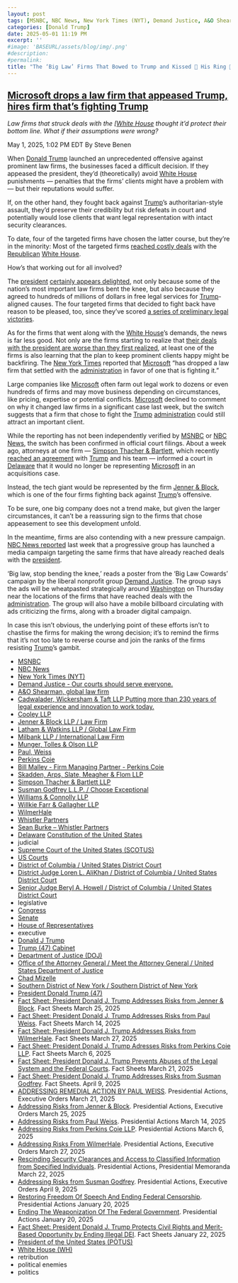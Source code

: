 ```yaml
---
layout: post
tags: [MSNBC, NBC News, New York Times (NYT), Demand Justice, A&O Shearman global law firm, Cadwalader Wickersham & Taft LLP Putting more than 230 years of legal experience and innovation to work today., Cooley LLP, Jenner & Block LLP / Law Firm, Latham & Watkins LLP / Global Law Firm, Milbank LLP / International Law Firm, Munger Tolles & Olson LLP, Paul Weiss, Perkins Coie, Bill Malley - Firm Managing Partner - Perkins Coie, Skadden Arps Slate Meagher & Flom LLP, Simpson Thacher & Bartlett LLP, Susman Godfrey L.L.P. / Choose Exceptional, Williams & Connolly LLP, Willkie Farr & Gallagher LLP, WilmerHale, Whistler Partners, Sean Burke – Whistler Partners, Delaware, Constitution of the United States, judicial, Supreme Court of the United States (SCOTUS), US Courts, District of Columbia / United States District Court, District Judge Loren L. AliKhan / District of Columbia / United States District Court, Senior Judge Beryl A. Howell / District of Columbia / United States District Court, legislative, Congress, Senate, House of Representatives, executive, Donald J Trump, Trump (47) Cabinet, Department of Justice (DOJ), Office of the Attorney General / Meet the Attorney General / United States Department of Justice, Chad Mizelle, Southern District of New York / Southern District of New York, President Donald Trump (47), Fact Sheet President Donald J. Trump Addresses Risks from Jenner & Block. Fact Sheets March 25 2025, Fact Sheet President Donald J. Trump Addresses Risks from Paul Weiss. Fact Sheets March 14 2025, Fact Sheet President Donald J. Trump Addresses Risks from WilmerHale. Fact Sheets March 27 2025, Fact Sheet President Donald J. Trump Adresses Risks from Perkins Coie LLP. Fact Sheets March 6 2025, Fact Sheet President Donald J. Trump Prevents Abuses of the Legal System and the Federal Courts. Fact Sheets March 21 2025, Fact Sheet President Donald J. Trump Addresses Risks from Susman Godfrey. Fact Sheets. April 9 2025, ADDRESSING REMEDIAL ACTION BY PAUL WEISS. Presidential Actions Executive Orders March 21 2025, Addressing Risks from Jenner & Block. Presidential Actions Executive Orders March 25 2025, Addressing Risks from Paul Weiss. Presidential Actions March 14 2025, Addressing Risks from Perkins Coie LLP. Presidential Actions March 6 2025, Addressing Risks From WilmerHale. Presidential Actions Executive Orders March 27 2025, Rescinding Security Clearances and Access to Classified Information from Specified Individuals. Presidential Actions Presidential Memoranda March 22 2025, Addressing Risks from Susman Godfrey. Presidential Actions Executive Orders April 9 2025, Restoring Freedom Of Speech And Ending Federal Censorship. Presidential Actions January 20 2025, Ending The Weaponization Of The Federal Government. Presidential Actions January 20 2025, Fact Sheet President Donald J. Trump Protects Civil Rights and Merit-Based Opportunity by Ending Illegal DEI. Fact Sheets January 22 2025, President of the United States (POTUS), White House (WH), retribution, political enemies, politics]
categories: [Donald Trump]
date: 2025-05-01 11:19 PM
excerpt: ''
#image: 'BASEURL/assets/blog/img/.png'
#description:
#permalink:
title: "The ‘Big Law’ Firms That Bowed to Trump and Kissed 💋 His Ring 💍 Lose Clients"
---
```


## [Microsoft drops a law firm that appeased Trump, hires firm that’s fighting Trump](https://www.msnbc.com/rachel-maddow-show/maddowblog/microsoft-drops-law-firm-appeased-trump-hires-firm-s-fighting-trump-rcna204152)

*Law firms that struck deals with the [[White House](https://www.whitehouse.gov/) thought it’d protect their bottom line. What if their assumptions were wrong?*

May 1, 2025, 1:02 PM EDT
By Steve Benen

When [Donald Trump](https://www.donaldjtrump.com/) launched an unprecedented offensive against prominent law firms, the businesses faced a difficult decision. If they appeased the president, they’d (theoretically) avoid [White House](https://www.whitehouse.gov/) punishments — penalties that the firms’ clients might have a problem with — but their reputations would suffer.

If, on the other hand, they fought back against [Trump](https://www.donaldjtrump.com/)’s authoritarian-style assault, they’d preserve their credibility but risk defeats in court and potentially would lose clients that want legal representation with intact security clearances.

To date, four of the targeted firms have chosen the latter course, but they’re in the minority: Most of the targeted firms [reached costly deals](https://www.msnbc.com/rachel-maddow-show/maddowblog/targeted-trump-law-firms-choose-pre-emptive-appeasement-rcna201101) with the [Republican](https://www.gop.com/) [White House](https://www.whitehouse.gov/).

How’s that working out for all involved?

The [president](https://www.whitehouse.gov/) [certainly appears delighted](https://abcnews.go.com/US/full-transcript-trumps-exclusive-100-days-broadcast-interview/story?id=121291672), not only because some of the nation’s most important law firms bent the knee, but also because they agreed to hundreds of millions of dollars in free legal services for [Trump](https://www.donaldjtrump.com/)-aligned causes. The four targeted firms that decided to fight back have reason to be pleased, too, since they’ve scored [a series of preliminary legal victories](https://www.msnbc.com/rachel-maddow-show/maddowblog/4-law-firms-targeted-trump-extend-winning-streak-white-house-rcna201492).

As for the firms that went along with the [White House](https://www.whitehouse.gov/)’s demands, the news is far less good. Not only are the firms starting to realize that [their deals with the president are worse than they first realized](https://www.msnbc.com/rachel-maddow-show/maddowblog/prominent-law-firms-lando-calrissian-common-rcna201726), at least one of the firms is also learning that the plan to keep prominent clients happy might be backfiring. The [New York Times](https://www.nytimes.com/) reported that [Microsoft](https://www.microsoft.com/) “has dropped a law firm that settled with the [administration](https://www.whitehouse.gov/administration/) in favor of one that is fighting it.”

Large companies like [Microsoft](https://www.microsoft.com/) often farm out legal work to dozens or even hundreds of firms and may move business depending on circumstances, like pricing, expertise or potential conflicts. [Microsoft](https://www.microsoft.com/) declined to comment on why it changed law firms in a significant case last week, but the switch suggests that a firm that chose to fight the [Trump](https://www.donaldjtrump.com/) [administration](https://www.whitehouse.gov/administration/) could still attract an important client.

While the reporting has not been independently verified by [MSNBC](https://www.msnbc.com/) or [NBC News](https://www.nbcnews.com/), the switch has been confirmed in official court filings. About a week ago, attorneys at one firm — [Simpson Thacher & Bartlett](https://www.stblaw.com/), which recently [reached an agreement](https://www.nytimes.com/2025/04/11/business/trump-law-firms-kirkland-ellis-latham-watkins.html) with [Trump](https://www.donaldjtrump.com/) and his team — informed a court in [Delaware](https://www.de.gov/) that it would no longer be representing [Microsoft](https://www.microsoft.com/) in an acquisitions case.

Instead, the tech giant would be represented by the firm [Jenner & Block](https://www.jenner.com/), which is one of the four firms fighting back against [Trump](https://www.donaldjtrump.com/)’s offensive.

To be sure, one big company does not a trend make, but given the larger circumstances, it can’t be a reassuring sign to the firms that chose appeasement to see this development unfold.

In the meantime, firms are also contending with a new pressure campaign. [NBC News reported](https://www.nbcnews.com/politics/trump-administration/furor-trumps-targeting-law-firms-heats-court-fight-ad-campaign-rcna202570) last week that a progressive group has launched a media campaign targeting the same firms that have already reached deals with the [president](https://www.whitehouse.gov/).

‘Big law, stop bending the knee,’ reads a poster from the ‘Big Law Cowards’ campaign by the liberal nonprofit group [Demand Justice](https://demandjustice.org/). The group says the ads will be wheatpasted strategically around [Washington](https://dc.co./) on Thursday near the locations of the firms that have reached deals with the [administration](https://www.whitehouse.gov/administration/). The group will also have a mobile billboard circulating with ads criticizing the firms, along with a broader digital campaign.

In case this isn’t obvious, the underlying point of these efforts isn’t to chastise the firms for making the wrong decision; it’s to remind the firms that it’s not too late to reverse course and join the ranks of the firms resisting [Trump](https://www.donaldjtrump.com/)’s gambit.

- [MSNBC](https://www.msnbc.com/)
- [NBC News](https://www.nbcnews.com/)
- [New York Times (NYT)](https://www.nytimes.com/)
- [Demand Justice - Our courts should serve everyone.](https://demandjustice.org/)
- [A&O Shearman, global law firm](https://www.aoshearman.com/)
- [Cadwalader, Wickersham & Taft LLP Putting more than 230 years of legal experience and innovation to work today.](https://www.cadwalader.com/)
- [Cooley LLP](https://www.cooley.com/)
- [Jenner & Block LLP / Law Firm](https://www.jenner.com/)
- [Latham & Watkins LLP / Global Law Firm](https://www.lw.com/en)
- [Milbank LLP / International Law Firm](https://www.milbank.com/en/)
- [Munger, Tolles & Olson LLP](https://www.mto.com/)
- [Paul, Weiss](https://www.paulweiss.com/)
- [Perkins Coie](https://perkinscoie.com/)
- [Bill Malley - Firm Managing Partner - Perkins Coie](https://perkinscoie.com/professionals/william-g-malley)
- [Skadden, Arps, Slate, Meagher & Flom LLP](https://www.skadden.com/)
- [Simpson Thacher & Bartlett LLP](https://www.stblaw.com/)
- [Susman Godfrey L.L.P. / Choose Exceptional](https://www.susmangodfrey.com/)
- [Williams & Connolly LLP](https://www.wc.com/)
- [Willkie Farr & Gallagher LLP](https://www.willkie.com/)
- [WilmerHale](https://www.wilmerhale.com/)
- [Whistler Partners](https://www.whistlerpartners.com/)
- [Sean Burke – Whistler Partners](https://www.whistlerpartners.com/team/sean-burke)
- [Delaware](https://www.de.gov/)
 [Constitution of the United States](https://constitution.congress.gov/)
- judicial
- [Supreme Court of the United States (SCOTUS)](https://www.supremecourt.gov/)
- [US Courts](https://www.uscourts.gov/)
- [District of Columbia / United States District Court](https://www.dcd.uscourts.gov/)
- [District Judge Loren L. AliKhan / District of Columbia / United States District Court](https://www.dcd.uscourts.gov/content/district-judge-loren-l-alikhan)
- [Senior Judge Beryl A. Howell / District of Columbia / United States District Court](https://www.dcd.uscourts.gov/content/senior-judge-beryl-howell)
- legislative 
- [Congress](https://www.congress.gov/)
- [Senate](https://www.senate.gov/)
- [House of Representatives](https://www.house.gov/)
- executive
- [Donald J Trump](https://www.donaldjtrump.com/)
- [Trump (47) Cabinet](https://www.whitehouse.gov/administration/the-cabinet/)
- [Department of Justice (DOJ)](https://www.justice.gov/)
- [Office of the Attorney General / Meet the Attorney General / United States Department of Justice](https://www.justice.gov/ag/staff-profile/meet-attorney-general)
- [Chad Mizelle](https://www.linkedin.com/in/chad-mizelle-36366917/)
- [Southern District of New York / Southern District of New York](https://www.justice.gov/usao-sdny)
- [President Donald Trump (47)](https://www.whitehouse.gov/administration/donald-j-trump/)
- [Fact Sheet: President Donald J. Trump Addresses Risks from Jenner & Block](https://www.whitehouse.gov/fact-sheets/2025/03/fact-sheet-president-donald-j-trump-addresses-risks-from-jenner-block/). Fact Sheets March 25, 2025
- [Fact Sheet: President Donald J. Trump Addresses Risks from Paul Weiss](https://www.whitehouse.gov/fact-sheets/2025/03/fact-sheet-president-donald-j-trump-addresses-risks-from-paul-weiss/). Fact Sheets March 14, 2025
- [Fact Sheet: President Donald J. Trump Addresses Risks from WilmerHale](https://www.whitehouse.gov/fact-sheets/2025/03/fact-sheet-president-donald-j-trump-addresses-risks-from-wilmerhale/). Fact Sheets March 27, 2025
- [Fact Sheet: President Donald J. Trump Adresses Risks from Perkins Coie LLP](https://www.whitehouse.gov/fact-sheets/2025/03/fact-sheet-president-donald-j-trump-adresses-risks-from-perkins-coie-llp/). Fact Sheets March 6, 2025
- [Fact Sheet: President Donald J. Trump Prevents Abuses of the Legal System and the Federal Courts](https://www.whitehouse.gov/fact-sheets/2025/03/fact-sheet-president-donald-j-trump-prevents-abuses-of-the-legal-system-and-the-federal-courts/). Fact Sheets March 21, 2025
- [Fact Sheet: President Donald J. Trump Addresses Risks from Susman Godfrey](https://www.whitehouse.gov/fact-sheets/2025/04/fact-sheet-president-donald-j-trump-addresses-risks-from-susman-godfrey/). Fact Sheets. April 9, 2025
- [ADDRESSING REMEDIAL ACTION BY PAUL WEISS](https://www.whitehouse.gov/presidential-actions/2025/03/addressing-remedial-action-by-paul-weiss/). Presidential Actions, Executive Orders March 21, 2025
- [Addressing Risks from Jenner & Block](https://www.whitehouse.gov/presidential-actions/2025/03/addressing-risks-from-jenner-block/). Presidential Actions, Executive Orders March 25, 2025
- [Addressing Risks from Paul Weiss](https://www.whitehouse.gov/presidential-actions/2025/03/addressing-risks-from-paul-weiss/). Presidential Actions March 14, 2025
- [Addressing Risks from Perkins Coie LLP](https://www.whitehouse.gov/presidential-actions/2025/03/addressing-risks-from-perkins-coie-llp/). Presidential Actions March 6, 2025
- [Addressing Risks From WilmerHale](https://www.whitehouse.gov/presidential-actions/2025/03/addressing-risks-from-wilmerhale/). Presidential Actions, Executive Orders March 27, 2025
- [Rescinding Security Clearances and Access to Classified Information from Specified Individuals](https://www.whitehouse.gov/presidential-actions/2025/03/rescinding-security-clearances-and-access-to-classified-information-from-specified-individuals/). Presidential Actions, Presidential Memoranda March 22, 2025
- [Addressing Risks from Susman Godfrey](https://www.whitehouse.gov/presidential-actions/2025/04/addressing-risks-from-susman-godfrey/). Presidential Actions, Executive Orders April 9, 2025
- [Restoring Freedom Of Speech And Ending Federal Censorship](https://www.whitehouse.gov/presidential-actions/2025/01/restoring-freedom-of-speech-and-ending-federal-censorship/). Presidential Actions January 20, 2025
- [Ending The Weaponization Of The Federal Government](https://www.whitehouse.gov/presidential-actions/2025/01/ending-the-weaponization-of-the-federal-government/). Presidential Actions January 20, 2025
- [Fact Sheet: President Donald J. Trump Protects Civil Rights and Merit-Based Opportunity by Ending Illegal DEI](https://www.whitehouse.gov/fact-sheets/2025/01/fact-sheet-president-donald-j-trump-protects-civil-rights-and-merit-based-opportunity-by-ending-illegal-dei/). Fact Sheets January 22, 2025
- [President of the United States (POTUS)](https://www.whitehouse.gov/)
- [White House (WH)](https://www.whitehouse.gov/)
- retribution 
- political enemies 
- politics 
